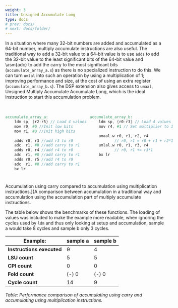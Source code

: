 ```yaml
---
weight: 3
title: Unsigned Accumulate Long
type: docs
# prev: docs/
# next: docs/folder/
---
```

<style>
  .side-by-side {
    display: flex;
    gap: 10px;
    padding-top: 20px;
    padding-bottom: 10px;
  }
  .box {
    flex: 1;
    border: none;
    box-sizing: border-box;
  }
  @media (max-width: 400px) {
            .side-by-side {
                flex-direction: column;
            }
        }
</style>

In a situation where many 32-bit numbers are added and accumulated as a 64-bit number, multiply accumulate instructions are also useful. The traditional way to add a 32-bit value to a 64-bit value is to use `adds` to add the 32-bit value to the least significant bits of the 64-bit value and \asm{adc} to add the carry to the most significant bits (`accumulate_array_a.s`) as there is no specialized instruction to do this. We can turn `umlal` into such an operation by using a multiplication of 1; improving performance and size, at the cost of using an extra register (`accumulate_array_b.s`). The DSP extension also gives access to `umaal`, Unsigned Multiply Accumulate Accumulate Long, which is the ideal instruction to start this accumulation problem.


<div class="side-by-side">
  <div class="box">

```verilog {filename="accumulate_array_a.s"}
accumulate_array_a:
    ldm sp, {r2-r5} // Load 4 values
    mov r0, #0 //Init low bits
    mov r1, #0 //Init high bits
    
    adds r0, r3 //add r3 to r0
    adc  r1, #0 //add carry to r1
    adds r0, r4 //add r4 to r0
    adc  r1, #0 //add carry to r1
    adds r0, r5 //add r4 to r0
    adc  r1, #0 //add carry to r1
    bx lr
```
  </div>
  <div class="box">

```verilog {filename="accumulate_array_b.s"}
accumulate_array_b:
    ldm sp, {r0-r3} // Load 4 values
    mov r4, #1 // Set multiplier to 1
    
    umaal.w r0, r1, r2, r4
           // r0, r1 = r0 + r1 + r2*1
    umlal.w r0, r1, r3, r4
           // r0, r1 += r3*1
    bx lr
```
  </div>
</div>


Accumulation using carry compared to accumulation using multiplication instructions.]{A comparison between accumulation in a traditional way and accumulation using the accumulation part of multiply accumulate instructions.

The table below shows the benchmarks of these functions. The loading of values was included to make the example more readable, when ignoring the cycles used by `ldm` and thus only looking at setup and accumulation, sample a would take 8 cycles and sample b only 3 cycles.

| Example: | sample a | sample b |
|-------------------------|------------------------------------------|------------------------------------------|
| **Instructions executed**| 9                                        | 4                                        |
| **LSU count**            | 5                                        | 5                                        |
| **CPI count**            | 0                                        | 0                                        |
| **Fold count**           | (-) 0                                    | (-) 0                                    |
| **Cycle count**          | 14                                       | 9                                        |

*Table: Performance comparison of accumulating using carry and accumulating using multiplication instructions.*

